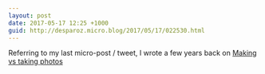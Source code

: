 ```yaml
---
layout: post
date: 2017-05-17 12:25 +1000
guid: http://desparoz.micro.blog/2017/05/17/022530.html
---
```

Referring to my last micro-post / tweet, I wrote a few years back on [Making vs taking photos](http://www.desparoz.com/2014/05/31/do-you-make-or-take-your-photos/)
